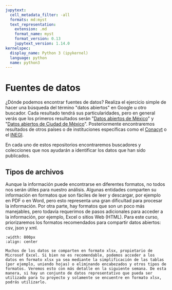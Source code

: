 ```yaml
---
jupytext:
  cell_metadata_filter: -all
  formats: md:myst
  text_representation:
    extension: .md
    format_name: myst
    format_version: 0.13
    jupytext_version: 1.14.0
kernelspec:
  display_name: Python 3 (ipykernel)
  language: python
  name: python3
---
```


# Fuentes de datos

¿Dónde podemos encontrar fuentes de datos? Realiza el ejercicio simple de hacer una búsqueda del término "datos abiertos" en Google u otro buscador. Cada resultado tendrá sus particularidades, pero en general verás que los primeros resultados serán "[Datos abiertos de México](https://datos.gob.mx/)" y "[Datos abiertos de Ciudad de México](https://datos.cdmx.gob.mx/)". Posteriormente encontraremos resultados de otros países o de instituciones específicas como el [Conacyt](https://www.siicyt.gob.mx/index.php/estadisticas/bases-de-datos-abiertas) o el [INEGI](https://www.inegi.org.mx/datosabiertos/).

En cada uno de estos repositorios encontraremos buscadores y colecciones que nos ayudarán a identificar los datos que han sido publicados.

## Tipos de archivos

Aunque la información puede encontrarse en diferentes formatos, no todos nos serán útiles para nuestro análisis. Algunas entidades comparten su información en formatos que son fáciles de leer y descargar, por ejemplo en PDF o en Word, pero esto representa una gran dificultad para procesar la información. Por otra parte, hay formatos que son un poco más manejables, pero todavía requerimos de pasos adicionales para acceder a la información, por ejemplo, Excel o sitios Web (HTML). Para este curso, priorizaremos los formatos recomendados para compartir datos abiertos: csv, json y xml.

``` {image} https://raw.githubusercontent.com/programminghistorian/opendataday-2021/8db99c7e7a86723954b5bb9baf080accc8f64c75/python-pandas-dash/imgs/tipos_de_archivo.jpg
:width: 800px
:align: center
```

```{admonition} Fuentes en Excel
Muchos de los datos se comparten en formato xlsx, propietario de Microsof Excel. Si bien no es recomendable, podemos acceder a los datos en formato xlsx ya sea mediante la simplificación de las tablas (por ejemplo, uniendo hojas) o eliminando encabezados y otros tipos de formatos. Veremos esto con más detalle en la siguiente semana. De esta manera, si hay un conjunto de datos representativo que pueda ser utilizado para tu proyecto y solamente se encuentre en formato xlsx, podrás utilizarlo.
```
